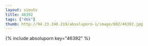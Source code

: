 ```yaml
--- 
layout: sieutv
title: 46392
tags: ["46k"]
thumb: http://94.23.248.219/absoluporn-1/image/002/46392.jpg
---
```

{% include absoluporn key="46392" %} 
